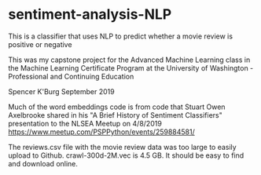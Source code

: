# sentiment-analysis-NLP
This is a classifier that uses NLP to predict whether a movie review is positive or negative

This was my capstone project for the Advanced Machine Learning class in the Machine Learning Certificate Program at the University of Washington - Professional and Continuing Education

Spencer K'Burg
September 2019

Much of the word embeddings code is from code that Stuart Owen Axelbrooke shared in his "A Brief History of Sentiment Classifiers" presentation to the NLSEA Meetup on 4/8/2019 https://www.meetup.com/PSPPython/events/259884581/

The reviews.csv file with the movie review data was too large to easily upload to Github.
crawl-300d-2M.vec is 4.5 GB. It should be easy to find and download online.
